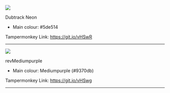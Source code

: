 ![](http://i.imgur.com/KVpnNDR.png)

Dubtrack Neon

* Main colour: #5de514

Tampermonkey Link:  https://git.io/vHSwR
***


![](http://i.imgur.com/Wbn0OlR.png)

revMediumpurple

* Main colour: Mediumpurple (#9370db)

Tampermonkey Link: https://git.io/vHSwg
***
